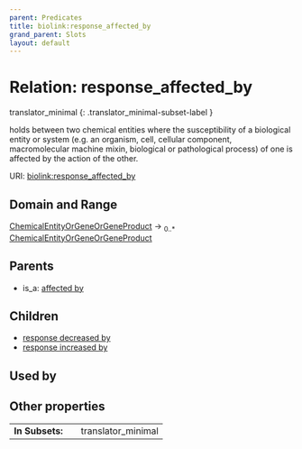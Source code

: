 ```yaml
---
parent: Predicates
title: biolink:response_affected_by
grand_parent: Slots
layout: default
---
```


# Relation: response_affected_by

translator_minimal
{: .translator_minimal-subset-label }


holds between two chemical entities where the susceptibility of a biological entity or system (e.g. an organism, cell, cellular component, macromolecular machine mixin, biological or pathological process) of one is affected by the action of the other.

URI: [biolink:response_affected_by](https://w3id.org/biolink/vocab/response_affected_by)

## Domain and Range

[ChemicalEntityOrGeneOrGeneProduct](ChemicalEntityOrGeneOrGeneProduct.md) ->  <sub>0..\*</sub> [ChemicalEntityOrGeneOrGeneProduct](ChemicalEntityOrGeneOrGeneProduct.md)

## Parents

 *  is_a: [affected by](affected_by.md)

## Children

 *  [response decreased by](response_decreased_by.md)
 *  [response increased by](response_increased_by.md)

## Used by


## Other properties

|  |  |  |
| --- | --- | --- |
| **In Subsets:** | | translator_minimal |


